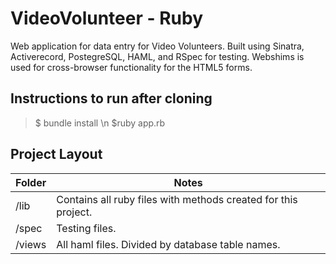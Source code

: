 # VideoVolunteer - Ruby #

Web application for data entry for Video Volunteers. Built using Sinatra,
Activerecord, PostegreSQL, HAML, and RSpec for testing. Webshims is used for
cross-browser functionality for the HTML5 forms.


## Instructions to run after cloning

> $ bundle install \n
> $ruby app.rb

## Project Layout

Folder | Notes
--- | ---
/lib | Contains all ruby files with methods created for this project.
/spec | Testing files.
/views | All haml files. Divided by database table names.
